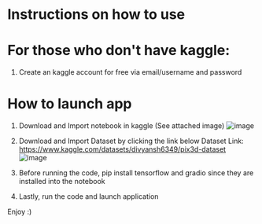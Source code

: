# Instructions on how to use
# For those who don't have kaggle:
1. Create an kaggle account for free via email/username and password

# How to launch app
1. Download and Import notebook in kaggle (See attached image)
   ![image](https://github.com/user-attachments/assets/fb2d9ad5-be98-460b-a9f2-d9d1c4519899)

3. Download and Import Dataset by clicking the link below
   Dataset Link: https://www.kaggle.com/datasets/divyansh6349/pix3d-dataset 
   ![image](https://github.com/user-attachments/assets/1cd808ec-5409-4552-a60e-11c9b7b0b81f)

5. Before running the code, pip install tensorflow and gradio since they are installed into the notebook
   
7. Lastly, run the code and launch application

Enjoy :)
